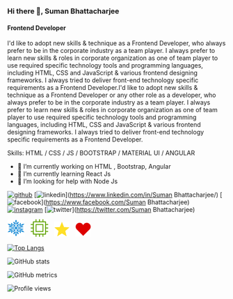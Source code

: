 
### Hi there 👋, Suman Bhattacharjee
#### Frontend Developer

I'd like to adopt new skills & technique as a Frontend Developer, who always prefer to be in the corporate industry as a team player. I always prefer to learn new skills & roles in corporate organization as one of team player to use required specific technology tools and programming languages, including HTML, CSS and JavaScript & various frontend designing frameworks. I always tried to deliver front-end technology specific requirements as a Frontend Developer.I'd like to adopt new skills & technique as a Frontend Developer or any other role as a developer, who always prefer to be in the corporate industry as a team player. I always prefer to learn new skills & roles in corporate organization as one of team player to use required specific technology tools and programming languages, including HTML, CSS and JavaScript & various frontend designing frameworks. I always tried to deliver front-end technology specific requirements as a Frontend Developer.

Skills:  HTML / CSS / JS / BOOTSTRAP / MATERIAL UI / ANGULAR

- 🔭 I’m currently working on HTML , Bootstrap, Angular 
- 🌱 I’m currently learning React Js 
- 🤔 I’m looking for help with Node Js 


[<img src='https://cdn.jsdelivr.net/npm/simple-icons@3.0.1/icons/github.svg' alt='github' height='40'>](https://github.com/tel2suman)  [<img src='https://cdn.jsdelivr.net/npm/simple-icons@3.0.1/icons/linkedin.svg' alt='linkedin' height='40'>](https://www.linkedin.com/in/Suman Bhattacharjee/)  [<img src='https://cdn.jsdelivr.net/npm/simple-icons@3.0.1/icons/facebook.svg' alt='facebook' height='40'>](https://www.facebook.com/Suman Bhattacharjee)  [<img src='https://cdn.jsdelivr.net/npm/simple-icons@3.0.1/icons/instagram.svg' alt='instagram' height='40'>](https://www.instagram.com/tel2suman/)  [<img src='https://cdn.jsdelivr.net/npm/simple-icons@3.0.1/icons/twitter.svg' alt='twitter' height='40'>](https://twitter.com/Suman Bhattacharjee)  

<a href='https://archiveprogram.github.com/'><img src='https://raw.githubusercontent.com/acervenky/animated-github-badges/master/assets/acbadge.gif' width='40' height='40'></a> <a href='https://docs.github.com/en/developers'><img src='https://raw.githubusercontent.com/acervenky/animated-github-badges/master/assets/devbadge.gif' width='40' height='40'></a> <a href='https://stars.github.com/'><img src='https://raw.githubusercontent.com/acervenky/animated-github-badges/master/assets/starbadge.gif' width='35' height='35'></a> <a href='https://docs.github.com/en/github/supporting-the-open-source-community-with-github-sponsors'><img src='https://raw.githubusercontent.com/acervenky/animated-github-badges/master/assets/sponsorbadge.gif' width='35' height='35'></a> 

[![Top Langs](https://github-readme-stats.vercel.app/api/top-langs/?username=tel2suman)](https://github.com/anuraghazra/github-readme-stats)

![GitHub stats](https://github-readme-stats.vercel.app/api?username=tel2suman&show_icons=true&count_private=true)  

![GitHub metrics](https://metrics.lecoq.io/tel2suman)  

![Profile views](https://gpvc.arturio.dev/tel2suman)  
